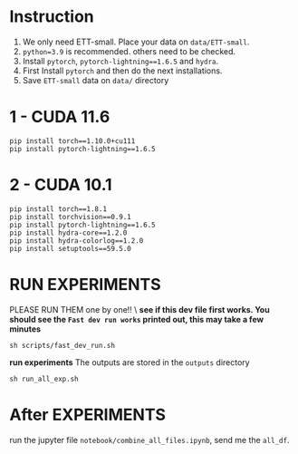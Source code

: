 # Instruction
1. We only need ETT-small. Place your data on `data/ETT-small`.
2. `python=3.9` is recommended. others need to be checked.
3. Install `pytorch`, `pytorch-lightning==1.6.5` and `hydra`.   
4. First Install `pytorch` and then do the next installations. 
5. Save `ETT-small` data on `data/` directory

# 1 - CUDA 11.6
```
pip install torch==1.10.0+cu111
pip install pytorch-lightning==1.6.5
```

# 2 - CUDA 10.1
```
pip install torch==1.8.1
pip install torchvision==0.9.1
pip install pytorch-lightning==1.6.5
pip install hydra-core==1.2.0
pip install hydra-colorlog==1.2.0
pip install setuptools==59.5.0
```

# RUN EXPERIMENTS
PLEASE RUN THEM one by one!! \\
**see if this dev file first works. You should see the `Fast dev run works` printed out, this may take a few minutes**
```
sh scripts/fast_dev_run.sh 
```
**run experiments**
The outputs are stored in the `outputs` directory
```
sh run_all_exp.sh
```

# After EXPERIMENTS
run the jupyter file `notebook/combine_all_files.ipynb`, send me the `all_df`.

